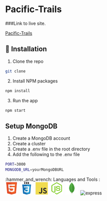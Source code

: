 # Pacific-Trails

###Link to live site.

[Pacific-Trails](https://pacifictrails.onrender.com)

## 📁 Installation
1. Clone the repo
```sh
git clone
```
2. Install NPM packages
```sh
npm install
```
3. Run the app
```sh
npm start
```

## Setup MongoDB
1. Create a MongoDB account
2. Create a cluster
3. Create a .env file in the root directory
4. Add the following to the .env file
```sh
PORT=3000
MONGODB_URL=yourMongoDBURL
```

<div>
:hammer_and_wrench: Languages and Tools : <br />
<img src="https://github.com/devicons/devicon/blob/master/icons/html5/html5-original.svg"width="40" height="40"/>&nbsp;
<img src="https://github.com/devicons/devicon/blob/master/icons/css3/css3-original-wordmark.svg"width="40" height="40"/>&nbsp;
<img src="https://github.com/devicons/devicon/blob/master/icons/javascript/javascript-original.svg"width="40" height="40"/>&nbsp;
<img src="https://github.com/devicons/devicon/blob/master/icons/nodejs/nodejs-original.svg"width="40" height="40"/>&nbsp;
<img src="https://github.com/devicons/devicon/blob/master/icons/mongodb/mongodb-original.svg"width="40" height="40"/>&nbsp;
<img src="https://ih1.redbubble.net/image.438908244.6144/st,small,507x507-pad,600x600,f8f8f8.u2.jpg" alt="express" width="40" height="40"/>&nbsp;
</div> <br />

